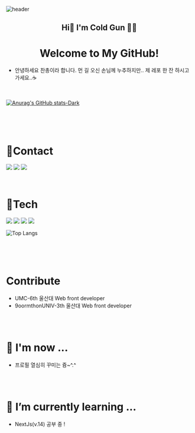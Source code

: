 ![header](https://capsule-render.vercel.app/api?type=waving&color=17c0eb&height=300&section=header&text=🥶🔫's%20GitHub&fontSize=80)

<h2 align="center">Hi👋 I'm Cold Gun 🥶🔫</h2>
<h1 align="center">Welcome to My GitHub! </h1>

- 안녕하세요 찬총이라 합니다. 먼 길 오신 손님께 누추하지만.. 제 레포 한 잔 하시고 가세요..☕

<br>

[![Anurag's GitHub stats-Dark](https://github-readme-stats.vercel.app/api?username=coldgeon&show_icons=true&theme=dark#gh-dark-mode-only)](https://github.com/anuraghazra/github-readme-stats#gh-dark-mode-only)

<!--<a href="버튼을 눌렀을 때 이동할 링크" target="_blank"><img src="https://img.shields.io/badge/뱃지레이블-배경색?style=뱃지모양&logo=로고&logoColor=로고색상"/></a> !-->

<br>
<br>
<br>

# 🌟Contact
<div>
    <a href="#" target="_blank"><img src="https://img.shields.io/badge/GitHub-black?style=plastic&logo=GitHub&logoColor=white&logoSize=amg&color=%23181717"/></a>
    <a href="#" target="_blank"><img src="https://img.shields.io/badge/instagram-white?style=plastic&logo=Instagram&logoColor=white&logoSize=amg&color=%23E4405F"/></a>
    <a href="#" target="_blank"><img src="https://img.shields.io/badge/discord-black?style=plastic&logo=Discord&logoColor=black&logoSize=amg&color=%235865F2"/></a>
</div>

<br>
<br>

# 📒Tech

<a href="#" target="_blank"><img src="https://img.shields.io/badge/React-black?style=for-the-badge&logo=react&logoColor=black&color=%2361DAFB"/></a>
<a href="#" target="_blank"><img src="https://img.shields.io/badge/Recoil-white?style=for-the-badge&logo=recoil&logoColor=black&color=%233578E5"/></a>
<a href="#" target="_blank"><img src="https://img.shields.io/badge/typescript-blue?style=for-the-badge&logo=typescript&logoColor=black&logoSize=amg&color=%233178C6"/></a>
<a href="#" target="_blank"><img src="https://img.shields.io/badge/styledcomponents-pink?style=for-the-badge&logo=styled-components&logoColor=black&logoSize=amg&color=%23DB7093"/></a>

![Top Langs](https://github-readme-stats.vercel.app/api/top-langs/?username=coldgeon&layout=compact&theme=dark#gh-dark-mode-only)

<br>
<br>
<br>

# Contribute

- UMC-6th 울산대 Web front developer
- 9oormthonUNIV-3th 울산대 Web front developer

<br>
<br>

# 🌈 I'm now ...

- 프로필 열심히 꾸미는 즁~^.^

<br>
<br>

# 🌱 I’m currently learning ...

- NextJs(v.14) 공부 중 !

<!--
**coldgeon/coldgeon** is a ✨ _special_ ✨ repository because its `README.md` (this file) appears on your GitHub profile.

Here are some ideas to get you started:

- 🔭 I’m currently working on ...
- 🌱 I’m currently learning ...
- 👯 I’m looking to collaborate on ...
- 🤔 I’m looking for help with ...
- 💬 Ask me about ...
- 📫 How to reach me: ...
- 😄 Pronouns: ...
- ⚡ Fun fact: ...
-->
